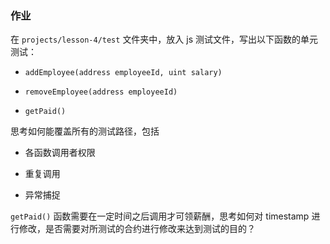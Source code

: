 ### 作业


在 `projects/lesson-4/test` 文件夹中，放入 js 测试文件，写出以下函数的单元测试：

*   `addEmployee(address employeeId, uint salary)`

*   `removeEmployee(address employeeId)`

*   `getPaid()`

思考如何能覆盖所有的测试路径，包括

*   各函数调用者权限

*   重复调用

*   异常捕捉

`getPaid()` 函数需要在一定时间之后调用才可领薪酬，思考如何对 timestamp 进行修改，是否需要对所测试的合约进行修改来达到测试的目的？


